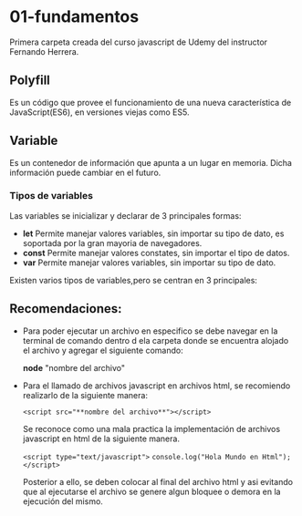 # 01-fundamentos

Primera carpeta creada  del curso javascript de Udemy del instructor Fernando Herrera.

## Polyfill

Es un código que provee el funcionamiento de una nueva característica de JavaScript(ES6), en versiones viejas como ES5.

## Variable

Es un contenedor de información que apunta a un lugar en memoria. Dicha información puede cambiar en el futuro.

### Tipos de variables

Las variables se inicializar y declarar de 3 principales formas: 

* **let** 
   Permite manejar valores variables, sin importar su tipo de dato, es soportada por la gran mayoria de navegadores.
* **const**
   Permite manejar valores constates, sin importar el tipo de datos.
* **var**
   Permite manejar valores variables, sin importar su tipo de dato.


Existen varios tipos de variables,pero se centran en 3 principales:





## Recomendaciones:

* Para poder ejecutar un archivo en especifico se debe navegar en la terminal de comando dentro d ela carpeta donde se encuentra alojado el archivo y agregar el siguiente comando:

    **node** "nombre del archivo"

* Para el llamado de archivos javascript en archivos html, se recomiendo realizarlo de la siguiente manera:
    
    `<script src="**nombre del archivo**"></script>`

    Se reconoce como una mala practica la implementación de archivos javascript en html de la siguiente manera.

    `<script type="text/javascript">`
       `console.log("Hola Mundo en Html");`
    `</script>`

  Posterior a ello, se deben colocar al final del archivo html y asi evitando que al ejecutarse el archivo se genere algun bloquee o demora en la ejecución del mismo.

